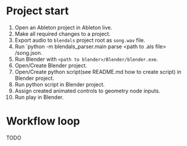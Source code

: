 # Project start

1. Open an Ableton project in Ableton live.
2. Make all required changes to a project.
3. Export audio to ``blendals`` project root as ``song.wav`` file.
4. Run `python -m blendals_parser.main parse <path to .als file> <path to blendals project root>/song.json.
5. Run Blender with `<path to blender>/Blender/blender.exe`.
6. Open/Create Blender project.
7. Open/Create python script(see README.md how to create script) in Blender project.
8. Run python script in Blender project.
9. Assign created animated controls to geometry node inputs.
10. Run play in Blender.

# Workflow loop

TODO
